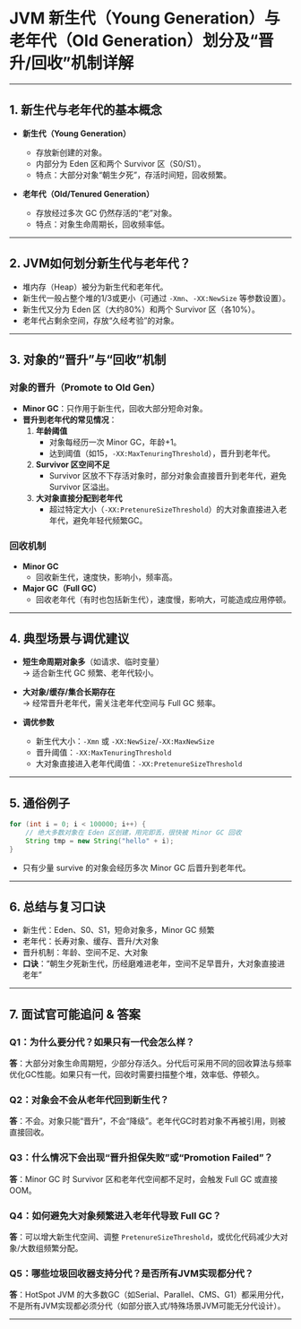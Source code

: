# JVM 新生代（Young Generation）与老年代（Old Generation）划分及“晋升/回收”机制详解

---

## 1. 新生代与老年代的基本概念

- **新生代（Young Generation）**
  - 存放新创建的对象。
  - 内部分为 Eden 区和两个 Survivor 区（S0/S1）。
  - 特点：大部分对象“朝生夕死”，存活时间短，回收频繁。

- **老年代（Old/Tenured Generation）**
  - 存放经过多次 GC 仍然存活的“老”对象。
  - 特点：对象生命周期长，回收频率低。

---

## 2. JVM如何划分新生代与老年代？

- 堆内存（Heap）被分为新生代和老年代。
- 新生代一般占整个堆的1/3或更小（可通过 `-Xmn`、`-XX:NewSize` 等参数设置）。
- 新生代又分为 Eden 区（大约80%）和两个 Survivor 区（各10%）。
- 老年代占剩余空间，存放“久经考验”的对象。

---

## 3. 对象的“晋升”与“回收”机制

### 对象的晋升（Promote to Old Gen）

- **Minor GC**：只作用于新生代，回收大部分短命对象。
- **晋升到老年代的常见情况**：
  1. **年龄阈值**  
     - 对象每经历一次 Minor GC，年龄+1。
     - 达到阈值（如15，`-XX:MaxTenuringThreshold`），晋升到老年代。
  2. **Survivor 区空间不足**  
     - Survivor 区放不下存活对象时，部分对象会直接晋升到老年代，避免 Survivor 区溢出。
  3. **大对象直接分配到老年代**  
     - 超过特定大小（`-XX:PretenureSizeThreshold`）的大对象直接进入老年代，避免年轻代频繁GC。

### 回收机制

- **Minor GC**
  - 回收新生代，速度快，影响小，频率高。
- **Major GC（Full GC）**
  - 回收老年代（有时也包括新生代），速度慢，影响大，可能造成应用停顿。

---

## 4. 典型场景与调优建议

- **短生命周期对象多**（如请求、临时变量）  
  → 适合新生代 GC 频繁、老年代较小。

- **大对象/缓存/集合长期存在**  
  → 经常晋升老年代，需关注老年代空间与 Full GC 频率。

- **调优参数**
  - 新生代大小：`-Xmn` 或 `-XX:NewSize`/`-XX:MaxNewSize`
  - 晋升阈值：`-XX:MaxTenuringThreshold`
  - 大对象直接进入老年代阈值：`-XX:PretenureSizeThreshold`

---

## 5. 通俗例子

```java
for (int i = 0; i < 100000; i++) {
    // 绝大多数对象在 Eden 区创建，用完即丢，很快被 Minor GC 回收
    String tmp = new String("hello" + i);
}
```
- 只有少量 survive 的对象会经历多次 Minor GC 后晋升到老年代。

---

## 6. 总结与复习口诀

- 新生代：Eden、S0、S1，短命对象多，Minor GC 频繁
- 老年代：长寿对象、缓存、晋升/大对象
- 晋升机制：年龄、空间不足、大对象
- **口诀**：“朝生夕死新生代，历经磨难进老年，空间不足早晋升，大对象直接进老年”

---

## 7. 面试官可能追问 & 答案

### Q1：为什么要分代？如果只有一代会怎么样？
**答**：大部分对象生命周期短，少部分存活久。分代后可采用不同的回收算法与频率优化GC性能。如果只有一代，回收时需要扫描整个堆，效率低、停顿久。

### Q2：对象会不会从老年代回到新生代？
**答**：不会。对象只能“晋升”，不会“降级”。老年代GC时若对象不再被引用，则被直接回收。

### Q3：什么情况下会出现“晋升担保失败”或“Promotion Failed”？
**答**：Minor GC 时 Survivor 区和老年代空间都不足时，会触发 Full GC 或直接 OOM。

### Q4：如何避免大对象频繁进入老年代导致 Full GC？
**答**：可以增大新生代空间、调整 `PretenureSizeThreshold`，或优化代码减少大对象/大数组频繁分配。

### Q5：哪些垃圾回收器支持分代？是否所有JVM实现都分代？
**答**：HotSpot JVM 的大多数GC（如Serial、Parallel、CMS、G1）都采用分代，不是所有JVM实现都必须分代（如部分嵌入式/特殊场景JVM可能无分代设计）。

---